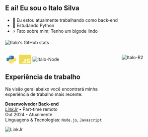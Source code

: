 ## E ai! Eu sou o Italo Silva

- 🔭 Eu estou atualmente trabalhando como back-end
- 🌱 Estudando Python 
- ⚡ Fato sobre mim: Tenho um bigode lindo

![Italo's GitHub stats](https://github-readme-stats.vercel.app/api?username=ItaloSSilva&show_icons=true&theme=radical)

<div style="display: inline_block"><br>
  <img align="center" alt="Italo-Python" height="30" width="40" src="https://raw.githubusercontent.com/devicons/devicon/master/icons/python/python-original.svg">
  <img align="center" alt="Italo-JS" height="30" width="40" src="https://raw.githubusercontent.com/devicons/devicon/master/icons/javascript/javascript-plain.svg">
  <img align="center" alt="Italo-Node" height="30" width="40" src="https://cdn.jsdelivr.net/gh/devicons/devicon@latest/icons/nodejs/nodejs-plain.svg" />
  <img align="right" alt="Italo-R2" height="128" width="128" src="https://i.pinimg.com/originals/5b/09/89/5b098992db195ee1dd3cf80e6b782262.gif">
</div>

## Experiência de trabalho
Na visão geral abaixo você encontrará minha experiência de trabalho mais recente:

**Desenvolvedor Back-end** \
[*LinkJr*](https://linkjr.com.br/) • Part-time remoto \
Out 2024 -  Atualmente \
Linguagens & Tecnologias: `Node.js`, `Javascript`

[<img align="left" height="92px" width="92px" alt="LinkJr" src="https://media.licdn.com/dms/image/v2/D4E0BAQHaPS3HOuR42A/company-logo_200_200/company-logo_200_200/0/1726182004162/linkjr_logo?e=1738195200&v=beta&t=bjY1eMBzRQCjDysvIVEtTg5SRnY0VcY7j-vGF453MWU"/>](https://www.spacex.com/)
